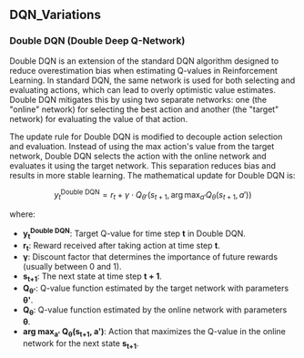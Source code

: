 ## DQN_Variations
### Double DQN (Double Deep Q-Network)

Double DQN is an extension of the standard DQN algorithm designed to reduce overestimation bias when estimating Q-values in Reinforcement Learning. In standard DQN, the same network is used for both selecting and evaluating actions, which can lead to overly optimistic value estimates. Double DQN mitigates this by using two separate networks: one (the "online" network) for selecting the best action and another (the "target" network) for evaluating the value of that action.

The update rule for Double DQN is modified to decouple action selection and evaluation. Instead of using the max action's value from the target network, Double DQN selects the action with the online network and evaluates it using the target network. This separation reduces bias and results in more stable learning. The mathematical update for Double DQN is:

```math
y_t^{\text{Double DQN}} = r_t + \gamma \cdot Q_{\theta'}(s_{t+1}, \arg\max_{a'} Q_{\theta}(s_{t+1}, a'))
```

where:

- **y<sub>t</sub><sup>Double DQN</sup>**: Target Q-value for time step **t** in Double DQN.
- **r<sub>t</sub>**: Reward received after taking action at time step **t**.
- **γ**: Discount factor that determines the importance of future rewards (usually between 0 and 1).
- **s<sub>t+1</sub>**: The next state at time step **t + 1**.
- **Q<sub>θ'</sub>**: Q-value function estimated by the target network with parameters **θ'**.
- **Q<sub>θ</sub>**: Q-value function estimated by the online network with parameters **θ**.
- **arg max<sub>a'</sub> Q<sub>θ</sub>(s<sub>t+1</sub>, a')**: Action that maximizes the Q-value in the online network for the next state **s<sub>t+1</sub>**.



